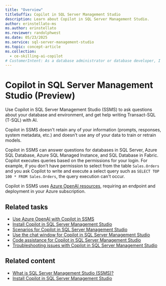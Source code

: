 ```yaml
---
title: "Overview"
titleSuffix: Copilot in SQL Server Management Studio
description: Learn about Copilot in SQL Server Management Studio.
author: erinstellato-ms
ms.author: erinstellato
ms.reviewer: randolphwest
ms.date: 05/23/2025
ms.service: sql-server-management-studio
ms.topic: concept-article
ms.collection:
  - ce-skilling-ai-copilot
# CustomerIntent: As a database administrator or database developer, I want to understand how to use Copilot in SQL Server Management Studio.
---
```

# Copilot in SQL Server Management Studio (Preview)

Use Copilot in SQL Server Management Studio (SSMS) to ask questions about your database and environment, and get help writing Transact-SQL (T-SQL) with AI.

Copilot in SSMS doesn't retain any of your information (prompts, responses, system metadata, etc.) and doesn't use any of your data to train or retrain models.

Copilot in SSMS can answer questions for databases in SQL Server, Azure SQL Database, Azure SQL Managed Instance, and SQL Database in Fabric. Copilot executes queries based on the permissions for your login. For example, if you don't have permission to select from the table `Sales.Orders` and you ask Copilot to write and execute a select query such as `SELECT TOP 100 * FROM Sales.Orders`, the query execution can't occur.

Copilot in SSMS uses [Azure OpenAI resources](use-azure-openai-with-copilot-in-ssms.md), requiring an endpoint and deployment in your Azure subscription.

## Related tasks

- [Use Azure OpenAI with Copilot in SSMS](use-azure-openai-with-copilot-in-ssms.md)
- [Install Copilot in SQL Server Management Studio](copilot-in-ssms-install.md)
- [Scenarios for Copilot in SQL Server Management Studio](copilot-in-ssms-scenarios.md)
- [Use the chat window for Copilot in SQL Server Management Studio](copilot-in-ssms-chat.md)
- [Code assistance for Copilot in SQL Server Management Studio](copilot-in-ssms-code-assistance.md)
- [Troubleshooting issues with Copilot in SQL Server Management Studio](copilot-in-ssms-troubleshooting.md)

## Related content

- [What is SQL Server Management Studio (SSMS)?](../sql-server-management-studio-ssms.md)
- [Install Copilot in SQL Server Management Studio](copilot-in-ssms-install.md)
